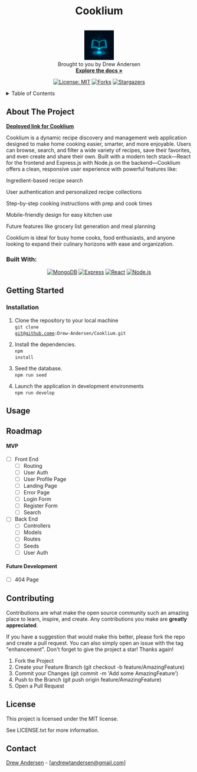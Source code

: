<!-- PROJECT LOGO -->
<div align="center">

  <h1 align="center">Cooklium</h1>

  <p align="center">
      <br />
      <img src="./client/public/images/Cooklium-logo.png" alt="Logo" width="80" height="80"><br />
    Brought to you by Drew Andersen<br />
    <a href="https://github.com/Drew-Andersen/Cooklium"><strong>Explore the docs »</strong></a>
    <br />
  </p>
</div>

<div align="center">

  <!-- Add badges using the following format: -->
  <!-- ![Name](urlToShieldHere)(urlToGithubHere) -->

[![License: MIT](https://img.shields.io/badge/License-MIT-yellow.svg)](https://opensource.org/licenses/MIT)
[![Forks](https://img.shields.io/github/forks/Drew-Andersen/Cooklium.svg?style=plastic&logo=appveyor)](https://github.com/https://github.com/Drew-Andersen/Cooklium/network/members)
[![Stargazers](https://img.shields.io/github/stars/Drew-Andersen/Cooklium.svg?style=plastic&logo=appveyor)](https://github.com/Drew-Andersen/Cooklium/stargazers)

</div>

<!-- TABLE OF CONTENTS -->
<details>
  <summary>Table of Contents</summary>
  <ol>
    <li>
      <a href="#about-the-project">About The Project</a>
      <ul>
        <li><a href="#built-with">Built With</a></li>
      </ul>
    </li>
    <li>
      <a href="#getting-started">Getting Started</a>
      <ul>
        <li><a href="#installation">Installation</a></li>
      </ul>
    </li>
    <li><a href="#usage">Usage</a></li>
    <li><a href="#roadmap">Roadmap</a></li>
    <li><a href="#contributing">Contributing</a></li>
    <li><a href="#license">License</a></li>
    <li><a href="#contact">Contact</a></li>
  </ol>
</details>

<!-- ABOUT THE PROJECT -->

## About The Project

<a href=""><strong>Deployed link for Cooklium</strong></a> <br >

Cooklium is a dynamic recipe discovery and management web application designed to make home cooking easier, smarter, and more enjoyable. Users can browse, search, and filter a wide variety of recipes, save their favorites, and even create and share their own. Built with a modern tech stack—React for the frontend and Express.js with Node.js on the backend—Cooklium offers a clean, responsive user experience with powerful features like:

Ingredient-based recipe search

User authentication and personalized recipe collections

Step-by-step cooking instructions with prep and cook times

Mobile-friendly design for easy kitchen use

Future features like grocery list generation and meal planning

Cooklium is ideal for busy home cooks, food enthusiasts, and anyone looking to expand their culinary horizons with ease and organization.

### Built With:

<div align="center">

[![MongoDB](https://img.shields.io/badge/Database-MongoDB-80ff00?style=plastic&logo=MongoDB&logoWidth=10)](https://www.mongodb.com/home)
[![Express](https://img.shields.io/badge/Framework-Express-80ff00?style=plastic&logo=Express&logoWidth=10)](https://expressjs.com/)
[![React](https://img.shields.io/badge/Framework-React.js-ff8000?style=plastic&logo=React&logoWidth=10)](https://reactjs.org/docs/getting-started.html)
[![Node.js](https://img.shields.io/badge/Framework-Node.js-ff0000?style=plastic&logo=Node.js&logoWidth=10)](https://nodejs.org/en/)

</div>

## Getting Started

### Installation

1. Clone the repository to your local machine <br />
<code>git clone git@github.come:Drew-Andersen/Cooklium.git</code>

2. Install the dependencies. <br />
<code>npm install</code>

3. Seed the database. <br />
<code>npm run seed</code>

4. Launch the application in development environments <br />
<code>npm run develop</code>

## Usage

<!-- Add screenshots here of the application -->

## Roadmap

#### MVP

- [ ] Front End
  - [ ] Routing
  - [ ] User Auth
  - [ ] User Profile Page
  - [ ] Landing Page
  - [ ] Error Page
  - [ ] Login Form
  - [ ] Register Form
  - [ ] Search

- [ ] Back End
  - [ ] Controllers
  - [ ] Models
  - [ ] Routes
  - [ ] Seeds
  - [ ] User Auth

#### Future Development

- [ ] 404 Page

## Contributing

Contributions are what make the open source community such an amazing place to learn, inspire, and create. Any contributions you make are **greatly appreciated**.

If you have a suggestion that would make this better, please fork the repo and create a pull request. You can also simply open an issue with the tag "enhancement".
Don't forget to give the project a star! Thanks again!

1. Fork the Project
2. Create your Feature Branch (git checkout -b feature/AmazingFeature)
3. Commit your Changes (git commit -m 'Add some AmazingFeature')
4. Push to the Branch (git push origin feature/AmazingFeature)
5. Open a Pull Request

## License

This project is licensed under the MIT license.

See LICENSE.txt for more information.

## Contact

[Drew Andersen](https://github.com/Drew-Andersen) - [andrewtandersen@gmail.com]